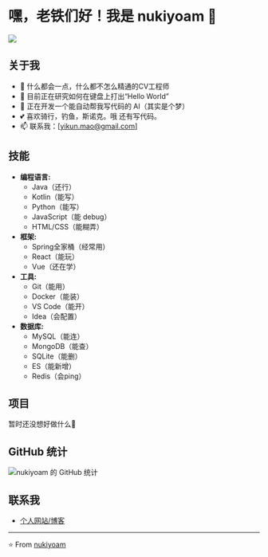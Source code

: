 # 嘿，老铁们好！我是 nukiyoam 👋

![](https://komarev.com/ghpvc/?username=nukiyoam&color=green&abbreviated=true)

## 关于我

- 🎉 什么都会一点，什么都不怎么精通的CV工程师
- 🌱 目前正在研究如何在键盘上打出“Hello World”
- 🔭 正在开发一个能自动帮我写代码的 AI（其实是个梦）
- 💕 喜欢骑行，钓鱼，斯诺克。哦 还有写代码。
- 📫 联系我：[yikun.mao@gmail.com]

## 技能

- **编程语言:**
  - Java（还行）
  - Kotlin（能写）
  - Python（能写）
  - JavaScript（能 debug）
  - HTML/CSS（能糊弄）
- **框架:**
  - Spring全家桶（经常用）
  - React（能玩）
  - Vue（还在学）
- **工具:**
  - Git（能用）
  - Docker（能装）
  - VS Code（能开）
  - Idea（会配置）
- **数据库:**
  - MySQL（能连）
  - MongoDB（能查）
  - SQLite（能删）
  - ES（能新增）
  - Redis（会ping）

## 项目

暂时还没想好做什么🤔

## GitHub 统计

![nukiyoam 的 GitHub 统计](https://github-readme-stats.vercel.app/api?username=nukiyoam&show_icons=true&theme=radical)

## 联系我

- [个人网站/博客](https://nukiyoam.github.io/)

---

⭐️ From [nukiyoam](https://github.com/nukiyoam)
